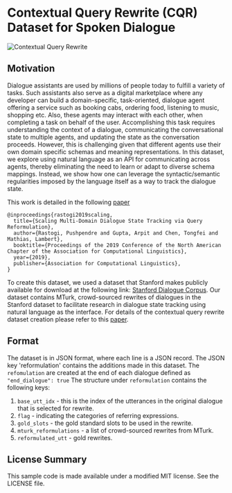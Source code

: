 # Contextual Query Rewrite (CQR) Dataset for Spoken Dialogue

![Contextual Query Rewrite](https://github.com/alexa/alexa-dataset-contextual-query-rewrite/blob/master/dialog2-crop.png)

## Motivation
Dialogue assistants are used by millions of people today to fulfill a variety of tasks.  Such assistants also serve as a digital marketplace where any developer can build a domain-specific, task-oriented, dialogue agent offering a service such as booking cabs, ordering food, listening to music, shopping etc. Also, these agents may interact with each other, when completing a task on behalf of the user. Accomplishing this task requires understanding the context of a dialogue, communicating the conversational state to multiple agents, and updating the state as the conversation proceeds. However, this is challenging given that different agents use their own domain specific schemas and meaning representations. In this dataset, we explore using natural language as an API for communicating across agents, thereby eliminating the need to learn or adapt to diverse schema mappings. Instead, we show how one can leverage the syntactic/semantic regularities imposed by the language itself as a way to track the dialogue state. 

This work is detailed in the following [paper](https://arxiv.org/pdf/1903.05164.pdf)
```shell
@inproceedings{rastogi2019scaling,
  title={Scaling Multi-Domain Dialogue State Tracking via Query Reformulation},
  author={Rastogi, Pushpendre and Gupta, Arpit and Chen, Tongfei and Mathias, Lambert},
  booktitle={Proceedings of the 2019 Conference of the North American Chapter of the Association for Computational Linguistics},
  year={2019},
  publisher={Association for Computational Linguistics},
}
```


To create this dataset, we used a dataset that Stanford makes publicly available for download at the following link: [Stanford Dialogue Corpus](https://nlp.stanford.edu/blog/a-new-multi-turn-multi-domain-task-oriented-dialogue-dataset/). Our dataset contains MTurk, crowd-sourced rewrites of dialogues in the Stanford dataset to facilitate research in dialogue state tracking using natural language as the interface. For details of the contextual query rewrite dataset creation please refer to this [paper](https://arxiv.org/pdf/1903.11783.pdf).




## Format
The dataset is in JSON format, where each line is a JSON record. The JSON key 'reformulation' contains the additions made in this dataset. The ```refomulation``` are created at the end of each dialogue defined as ```"end_dialogue": true``` The structure under ```reformulation``` contains the following keys:
1. ```base_utt_idx``` - this is the index of the utterances in the original dialogue that is selected for rewrite.
2. ```flag``` - indicating the categories of referring expressions.
3. ```gold_slots``` - the gold standard slots to be used in the rewrite.
4. ```mturk_reformulations``` -  a list of crowd-sourced rewrites from MTurk.
5. ```reformulated_utt``` - gold rewrites.

## License Summary

This sample code is made available under a modified MIT license. See the LICENSE file.
